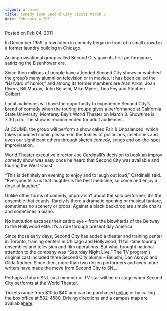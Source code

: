 ```yaml
---
layout: archive
title: Comedy icon Second City visits March 3
date: February 4 2011
---
```





<span class="date">Posted on Feb 04, 2011    </span>
<p>In December 1959, a revolution in comedy began in front of a
small crowd in a former laundry building in Chicago.</p>
<p>An improvisational group called Second City gave its first
performance, satirizing the Eisenhower era.</p>
<p>Since then millions of people have attended Second City shows or
watched the group&#x2019;s many alumni on television or in movies. It has
been called the &#x201C;Harvard of humor,&#x201D; and among its former members
are Alan Arkin, Joan Rivers, Bill Murray, John Belushi, Mike Myers,
Tina Fey and Stephen Colbert.</p>
<p>Local audiences will have the opportunity to experience Second
City&#x2019;s brand of comedy when the touring troupe gives a performance
at California State University, Monterey Bay&#x2019;s World Theater on
March 3. Showtime is 7:30 p.m. The show is recommended for adult
audiences.</p>
<p>At CSUMB, the group will perform a show called Fair &amp;
Unbalanced, which takes unbridled comic pleasure in the foibles of
politicians, celebrities and even our significant others through
sketch comedy, songs and on-the-spot improvisation.</p>
<p>World Theater executive director Joe Cardinalli&#x2019;s decision to
book an improv comedy show was easy once he heard that Second City
was available and touring the West Coast.</p>
<p>&#x201C;This is definitely an evening to enjoy and to laugh out loud,&#x201D;
Cardinalli said. &#x201C;Everyone tells us that laughter is the best
medicine, so come and enjoy a dose of laugher.&#x201D;</p>
<p>Unlike other forms of comedy, improv isn&#x2019;t about the solo
performer; it&#x2019;s the ensemble that counts. Rarely is there a
dramatic opening or musical fanfare, sometimes no scenery or props.
Against a black backdrop are simple chairs and sometimes a
piano.</p>
<p>No institution escapes their satiric eye &#x2013; from the blowhards of
the Beltway to the Hollywood elite. It&#x2019;s a ride through present day
America.</p>
<p>Since those early days, Second City has added a theater and
training center in Toronto, training centers in Chicago and
Hollywood, 11 full-time touring ensembles and television and film
operations. But what brought national attention to the company was
&#x201C;Saturday Night Live.&#x201D; The TV program&#x2019;s original cast included
three Second City alumni &#x2013; Belushi, Dan Akroyd and Gilda Radner.
Since then, more than two dozen performers and even more writers
have made the move from Second City to SNL.</p>
<p>Perhaps a future SNL cast member or TV star will be on stage
when Second City performs at the World Theater.</p>
<p>Tickets range from $10 to $40 and can be purchased <a href="http://csumb.edu/worldtheater" rel="nofollow">online</a> or by
calling the box office at 582-4580. Driving directions and a campus
map are available<a href="http://csumb.edu/map" rel="nofollow">here</a>.</p>

